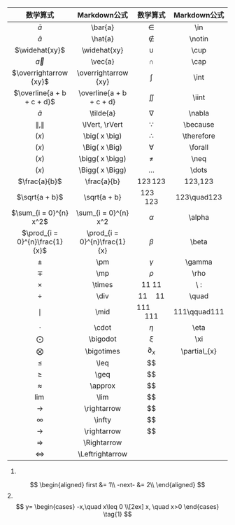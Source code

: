 
|              数学算式              |          Markdown公式          |      数学算式      |  Markdown公式  |
| :----------------------------: | :--------------------------: | :------------: | :----------: |
|           $\bar{a}$            |           \bar{a}            |     $\in$      |     \in      |
|           $\hat{a}$            |           \hat{a}            |    $\notin$    |    \notin    |
|         $\widehat{xy}$         |         \widehat{xy}         |     $\cup$     |     \cup     |
|           $\vec{a}$            |           \vec{a}            |     $\cap$     |     \cap     |
|     $\overrightarrow {xy}$     |     \overrightarrow {xy}     |     $\int$     |     \int     |
|   $\overline{a + b + c + d}$   |   \overline{a + b + c + d}   |    $\iint$     |    \iint     |
|          $\tilde{a}$           |          \tilde{a}           |    $\nabla$    |    \nabla    |
|        $\lVert, \rVert$        |        \lVert, \rVert        |   $\because$   |   \because   |
|        $\big( x \big)$         |        \big( x \big)         |  $\therefore$  |  \therefore  |
|        $\Big( x \Big)$         |        \Big( x \Big)         |   $\forall$    |   \forall    |
|       $\bigg( x \bigg)$        |       \bigg( x \bigg)        |     $\neq$     |     \neq     |
|       $\Bigg( x \Bigg)$        |       \Bigg( x \Bigg)        |    $\dots$     |    \dots     |
|         $\frac{a}{b}$          |         \frac{a}{b}          |   $123\,123$   |   123\,123   |
|         $\sqrt{a + b}$         |         \sqrt{a + b}         | $123\quad123$  | 123\quad123  |
|     $\sum_{i = 0}^{n} x^2$     |     \sum_{i = 0}^{n} x^2     |    $\alpha$    |    \alpha    |
| $\prod_{i = 0}^{n}\frac{1}{x}$ | \prod_{i = 0}^{n}\frac{1}{x} |    $\beta$     |    \beta     |
|             $\pm$              |             \pm              |    $\gamma$    |    \gamma    |
|             $\mp$              |             \mp              |     $\rho$     |     \rho     |
|            $\times$            |            \times            |    $11\:11$    |     \ :      |
|             $\div$             |             \div             |  $11\quad11$   |    \quad     |
|             $\mid$             |             \mid             | $111\qquad111$ | 111\qquad111 |
|            $\cdot$             |            \cdot             |     $\eta$     |     \eta     |
|           $\bigodot$           |           \bigodot           |     $\xi$      |     \xi      |
|          $\bigotimes$          |          \bigotimes          | $\partial_{x}$ | \partial_{x} |
|             $\leq$             |             \leq             |       $$       |              |
|             $\geq$             |             \geq             |       $$       |              |
|           $\approx$            |           \approx            |       $$       |              |
|             $\lim$             |             \lim             |       $$       |              |
|         $\rightarrow$          |         \rightarrow          |       $$       |              |
|            $\infty$            |            \infty            |       $$       |              |
|         $\rightarrow$          |         \rightarrow          |       $$       |              |
|         $\Rightarrow$          |         \Rightarrow          |                |              |
|       $\Leftrightarrow$        |       \Leftrightarrow        |                |              |
1.
$$
\begin{aligned}
first    &=    1\\
-next-   &=    2\\
\end{aligned}
$$
2.
$$
y=
\begin{cases}
-x,\quad x\leq 0 \\[2ex]
x, \quad x>0
\end{cases}
\tag{1}
$$


